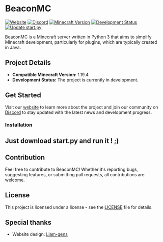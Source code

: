 # BeaconMC

[![Website](https://img.shields.io/badge/Website-BeaconMC-blue)](https://beaconmcdev.github.io/BeaconMC)
[![Discord](https://img.shields.io/discord/1159181236560986112?label=discord&logo=discord)](https://discord.gg/pxkT9dtuN8)
[![Minecraft Version](https://img.shields.io/badge/Minecraft-1.19.4-brightgreen)](#)
[![Development Status](https://img.shields.io/badge/Status-In%20Development-orange)](#)
[![Update start.py](https://github.com/BeaconMCDev/BeaconMC/actions/workflows/build_start_py.yml/badge.svg)](https://github.com/BeaconMCDev/BeaconMC/actions/workflows/build_start_py.yml)

BeaconMC is a Minecraft server written in Python 3 that aims to simplify Minecraft development, particularly for plugins, which are typically created in Java.

## Project Details

- **Compatible Minecraft Version:** 1.19.4
- **Development Status:** The project is currently in development.

## Get Started

Visit our [website](https://beaconmcdev.github.io/BeaconMC) to learn more about the project and join our community on [Discord](https://discord.gg/pxkT9dtuN8) to stay updated with the latest news and development progress.

### Installation

Just download start.py and run it ! ;)
---

## Contribution

Feel free to contribute to BeaconMC! Whether it's reporting bugs, suggesting features, or submitting pull requests, all contributions are welcome.

## License

This project is licensed under a license - see the [LICENSE](LICENSE.md) file for details.

## Special thanks
- Website design: [Liam-gens](https://github.com/liam-gen)